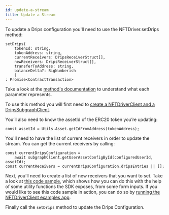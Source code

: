```yaml
---
id: update-a-stream
title: Update a Stream
---
```


To update a Drips configuration you'll need to use the NFTDriver.setDrips method:

```
setDrips(
    tokenId: string, 
    tokenAddress: string, 
    currentReceivers: DripsReceiverStruct[], 
    newReceivers: DripsReceiverStruct[], 
    transferToAddress: string, 
    balanceDelta?: BigNumberish
    )
: Promise<ContractTransaction>
```

Take a look at the <a href="https://drips-js-sdk-api.netlify.app/classes/nftdriverclient#setDrips" target="_blank">method's documentation</a> to understand what each parameter represents.

To use this method you will first need to [create a NFTDriverClient and a DripsSubgraphClient][is].

You’ll also need to know the assetId of the ERC20 token you’re updating:

```
const assetId = Utils.Asset.getIdFromAddress(tokenAddress);
```

You'll need to have the list of current receivers in order to update the stream. You can get the current receivers by calling:

```
const currentDripsConfiguration =
    await subgraphClient.getUserAssetConfigById(configuredUserId, assetId);
const currentReceivers = currentDripsConfiguration.dripsEntries || [];
```

Next, you’ll need to create a list of new receivers that you want to set. Take a look at <a href="https://github.com/radicle-dev/drips-js-sdk/blob/f5f4d1d4ada1b8db0214f5785103b0f03739cb65/nft-driver-examples/src/routes/streams/SetDrips.svelte#L76" target="_blank">this code sample</a>, which shows how you can do this with the help of some utility functions the SDK exposes, from some form inputs. If you would like to see this code sample in action, you can do so by [running the NFTDriverClient examples app][in].

Finally call the `setDrips` method to update the Drips Configuration.


[is]: /docs/for-developers/initialize-sdk
[in]: /docs/for-developers/installing